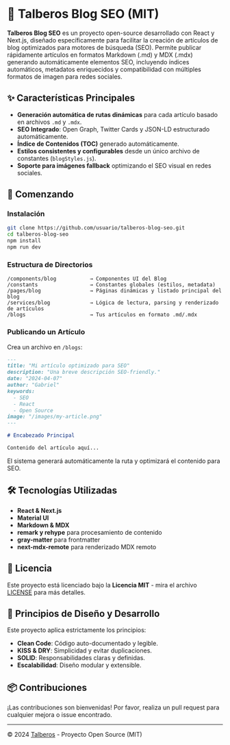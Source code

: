# 📘 Talberos Blog SEO (MIT)

**Talberos Blog SEO** es un proyecto open-source desarrollado con React y Next.js, diseñado específicamente para facilitar la creación de artículos de blog optimizados para motores de búsqueda (SEO). Permite publicar rápidamente artículos en formatos Markdown (.md) y MDX (.mdx) generando automáticamente elementos SEO, incluyendo índices automáticos, metadatos enriquecidos y compatibilidad con múltiples formatos de imagen para redes sociales.

## ✨ Características Principales

- **Generación automática de rutas dinámicas** para cada artículo basado en archivos `.md` y `.mdx`.
- **SEO Integrado**: Open Graph, Twitter Cards y JSON-LD estructurado automáticamente.
- **Índice de Contenidos (TOC)** generado automáticamente.
- **Estilos consistentes y configurables** desde un único archivo de constantes (`blogStyles.js`).
- **Soporte para imágenes fallback** optimizando el SEO visual en redes sociales.

## 🚀 Comenzando

### Instalación

```bash
git clone https://github.com/usuario/talberos-blog-seo.git
cd talberos-blog-seo
npm install
npm run dev
```

### Estructura de Directorios

```plaintext
/components/blog           → Componentes UI del Blog
/constants                 → Constantes globales (estilos, metadata)
/pages/blog                → Páginas dinámicas y listado principal del blog
/services/blog             → Lógica de lectura, parsing y renderizado de artículos
/blogs                     → Tus artículos en formato .md/.mdx
```

### Publicando un Artículo

Crea un archivo en `/blogs`:

```markdown
---
title: "Mi artículo optimizado para SEO"
description: "Una breve descripción SEO-friendly."
date: "2024-04-07"
author: "Gabriel"
keywords:
  - SEO
  - React
  - Open Source
image: "/images/my-article.png"
---

# Encabezado Principal

Contenido del artículo aquí...
```

El sistema generará automáticamente la ruta y optimizará el contenido para SEO.

## 🛠️ Tecnologías Utilizadas

- **React & Next.js**
- **Material UI**
- **Markdown & MDX**
- **remark y rehype** para procesamiento de contenido
- **gray-matter** para frontmatter
- **next-mdx-remote** para renderizado MDX remoto

## 📄 Licencia

Este proyecto está licenciado bajo la **Licencia MIT** - mira el archivo [LICENSE](LICENSE) para más detalles.

## 🌟 Principios de Diseño y Desarrollo

Este proyecto aplica estrictamente los principios:

- **Clean Code**: Código auto-documentado y legible.
- **KISS & DRY**: Simplicidad y evitar duplicaciones.
- **SOLID**: Responsabilidades claras y definidas.
- **Escalabilidad**: Diseño modular y extensible.

## 📦 Contribuciones

¡Las contribuciones son bienvenidas! Por favor, realiza un pull request para cualquier mejora o issue encontrado.

---

© 2024 [Talberos](https://github.com/usuario) - Proyecto Open Source (MIT)

